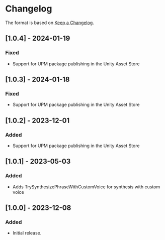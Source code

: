 # Changelog

The format is based on [Keep a Changelog](https://keepachangelog.com/en/1.1.0/).

## [1.0.4] - 2024-01-19

### Fixed

* Support for UPM package publishing in the Unity Asset Store
  
## [1.0.3] - 2024-01-18

### Fixed

* Support for UPM package publishing in the Unity Asset Store

## [1.0.2] - 2023-12-01

### Added

* Support for UPM package publishing in the Unity Asset Store

## [1.0.1] - 2023-05-03

### Added

* Adds TrySynthesizePhraseWithCustomVoice for synthesis with custom voice

## [1.0.0] - 2023-12-08

### Added

* Initial release.
